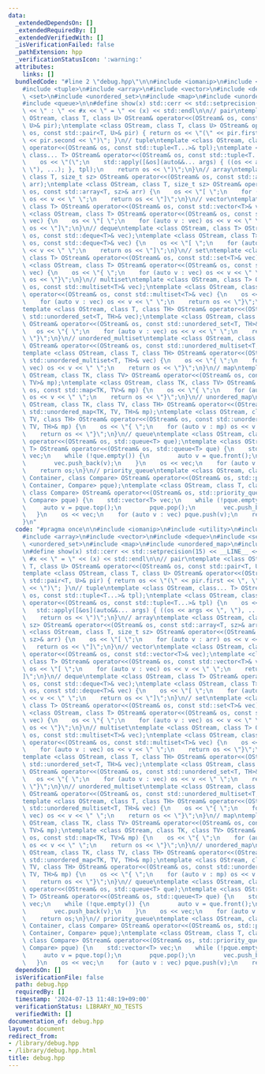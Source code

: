 ```yaml
---
data:
  _extendedDependsOn: []
  _extendedRequiredBy: []
  _extendedVerifiedWith: []
  _isVerificationFailed: false
  _pathExtension: hpp
  _verificationStatusIcon: ':warning:'
  attributes:
    links: []
  bundledCode: "#line 2 \"debug.hpp\"\n\n#include <iomanip>\n#include <utility>\n\
    #include <tuple>\n#include <array>\n#include <vector>\n#include <deque>\n#include\
    \ <set>\n#include <unordered_set>\n#include <map>\n#include <unordered_map>\n\
    #include <queue>\n\n#define show(x) std::cerr << std::setprecision(15) << __LINE__\
    \ << \" : \" << #x << \" = \" << (x) << std::endl\n\n// pair\ntemplate <class\
    \ OStream, class T, class U> OStream& operator<<(OStream& os, const std::pair<T,\
    \ U>& pir);\ntemplate <class OStream, class T, class U> OStream& operator<<(OStream&\
    \ os, const std::pair<T, U>& pir) { return os << \"(\" << pir.first << \", \"\
    \ << pir.second << \")\"; }\n// tuple\ntemplate <class OStream, class... T> OStream&\
    \ operator<<(OStream& os, const std::tuple<T...>& tpl);\ntemplate <class OStream,\
    \ class... T> OStream& operator<<(OStream& os, const std::tuple<T...>& tpl) {\n\
    \    os << \"(\";\n    std::apply([&os](auto&&... args) { ((os << args << \",\
    \ \"), ...); }, tpl);\n    return os << \")\";\n}\n// array\ntemplate <class OStream,\
    \ class T, size_t sz> OStream& operator<<(OStream& os, const std::array<T, sz>&\
    \ arr);\ntemplate <class OStream, class T, size_t sz> OStream& operator<<(OStream&\
    \ os, const std::array<T, sz>& arr) {\n    os << \"[ \";\n    for (auto v : arr)\
    \ os << v << \" \";\n    return os << \"]\";\n}\n// vector\ntemplate <class OStream,\
    \ class T> OStream& operator<<(OStream& os, const std::vector<T>& vec);\ntemplate\
    \ <class OStream, class T> OStream& operator<<(OStream& os, const std::vector<T>&\
    \ vec) {\n    os << \"[ \";\n    for (auto v : vec) os << v << \" \";\n    return\
    \ os << \"]\";\n}\n// deque\ntemplate <class OStream, class T> OStream& operator<<(OStream&\
    \ os, const std::deque<T>& vec);\ntemplate <class OStream, class T> OStream& operator<<(OStream&\
    \ os, const std::deque<T>& vec) {\n    os << \"[ \";\n    for (auto v : vec) os\
    \ << v << \" \";\n    return os << \"]\";\n}\n// set\ntemplate <class OStream,\
    \ class T> OStream& operator<<(OStream& os, const std::set<T>& vec);\ntemplate\
    \ <class OStream, class T> OStream& operator<<(OStream& os, const std::set<T>&\
    \ vec) {\n    os << \"{ \";\n    for (auto v : vec) os << v << \" \";\n    return\
    \ os << \"}\";\n}\n// multiset\ntemplate <class OStream, class T> OStream& operator<<(OStream&\
    \ os, const std::multiset<T>& vec);\ntemplate <class OStream, class T> OStream&\
    \ operator<<(OStream& os, const std::multiset<T>& vec) {\n    os << \"{ \";\n\
    \    for (auto v : vec) os << v << \" \";\n    return os << \"}\";\n}\n// unordered_set\n\
    template <class OStream, class T, class TH> OStream& operator<<(OStream& os, const\
    \ std::unordered_set<T, TH>& vec);\ntemplate <class OStream, class T, class TH>\
    \ OStream& operator<<(OStream& os, const std::unordered_set<T, TH>& vec) {\n \
    \   os << \"{ \";\n    for (auto v : vec) os << v << \" \";\n    return os <<\
    \ \"}\";\n}\n// unordered_multiset\ntemplate <class OStream, class T, class TH>\
    \ OStream& operator<<(OStream& os, const std::unordered_multiset<T, TH>& vec);\n\
    template <class OStream, class T, class TH> OStream& operator<<(OStream& os, const\
    \ std::unordered_multiset<T, TH>& vec) {\n    os << \"{ \";\n    for (auto v :\
    \ vec) os << v << \" \";\n    return os << \"}\";\n}\n// map\ntemplate <class\
    \ OStream, class TK, class TV> OStream& operator<<(OStream& os, const std::map<TK,\
    \ TV>& mp);\ntemplate <class OStream, class TK, class TV> OStream& operator<<(OStream&\
    \ os, const std::map<TK, TV>& mp) {\n    os << \"{ \";\n    for (auto v : mp)\
    \ os << v << \" \";\n    return os << \"}\";\n}\n// unordered_map\ntemplate <class\
    \ OStream, class TK, class TV, class TH> OStream& operator<<(OStream& os, const\
    \ std::unordered_map<TK, TV, TH>& mp);\ntemplate <class OStream, class TK, class\
    \ TV, class TH> OStream& operator<<(OStream& os, const std::unordered_map<TK,\
    \ TV, TH>& mp) {\n    os << \"{ \";\n    for (auto v : mp) os << v << \" \";\n\
    \    return os << \"}\";\n}\n// queue\ntemplate <class OStream, class T> OStream&\
    \ operator<<(OStream& os, std::queue<T> que);\ntemplate <class OStream, class\
    \ T> OStream& operator<<(OStream& os, std::queue<T> que) {\n    std::vector<T>\
    \ vec;\n    while (!que.empty()) {\n        auto v = que.front();\n        que.pop();\n\
    \        vec.push_back(v);\n    }\n    os << vec;\n    for (auto v : vec) que.push(v);\n\
    \    return os;\n}\n// priority_queue\ntemplate <class OStream, class T, class\
    \ Container, class Compare> OStream& operator<<(OStream& os, std::priority_queue<T,\
    \ Container, Compare> pque);\ntemplate <class OStream, class T, class Container,\
    \ class Compare> OStream& operator<<(OStream& os, std::priority_queue<T, Container,\
    \ Compare> pque) {\n    std::vector<T> vec;\n    while (!pque.empty()) {\n   \
    \     auto v = pque.top();\n        pque.pop();\n        vec.push_back(v);\n \
    \   }\n    os << vec;\n    for (auto v : vec) pque.push(v);\n    return os;\n\
    }\n"
  code: "#pragma once\n\n#include <iomanip>\n#include <utility>\n#include <tuple>\n\
    #include <array>\n#include <vector>\n#include <deque>\n#include <set>\n#include\
    \ <unordered_set>\n#include <map>\n#include <unordered_map>\n#include <queue>\n\
    \n#define show(x) std::cerr << std::setprecision(15) << __LINE__ << \" : \" <<\
    \ #x << \" = \" << (x) << std::endl\n\n// pair\ntemplate <class OStream, class\
    \ T, class U> OStream& operator<<(OStream& os, const std::pair<T, U>& pir);\n\
    template <class OStream, class T, class U> OStream& operator<<(OStream& os, const\
    \ std::pair<T, U>& pir) { return os << \"(\" << pir.first << \", \" << pir.second\
    \ << \")\"; }\n// tuple\ntemplate <class OStream, class... T> OStream& operator<<(OStream&\
    \ os, const std::tuple<T...>& tpl);\ntemplate <class OStream, class... T> OStream&\
    \ operator<<(OStream& os, const std::tuple<T...>& tpl) {\n    os << \"(\";\n \
    \   std::apply([&os](auto&&... args) { ((os << args << \", \"), ...); }, tpl);\n\
    \    return os << \")\";\n}\n// array\ntemplate <class OStream, class T, size_t\
    \ sz> OStream& operator<<(OStream& os, const std::array<T, sz>& arr);\ntemplate\
    \ <class OStream, class T, size_t sz> OStream& operator<<(OStream& os, const std::array<T,\
    \ sz>& arr) {\n    os << \"[ \";\n    for (auto v : arr) os << v << \" \";\n \
    \   return os << \"]\";\n}\n// vector\ntemplate <class OStream, class T> OStream&\
    \ operator<<(OStream& os, const std::vector<T>& vec);\ntemplate <class OStream,\
    \ class T> OStream& operator<<(OStream& os, const std::vector<T>& vec) {\n   \
    \ os << \"[ \";\n    for (auto v : vec) os << v << \" \";\n    return os << \"\
    ]\";\n}\n// deque\ntemplate <class OStream, class T> OStream& operator<<(OStream&\
    \ os, const std::deque<T>& vec);\ntemplate <class OStream, class T> OStream& operator<<(OStream&\
    \ os, const std::deque<T>& vec) {\n    os << \"[ \";\n    for (auto v : vec) os\
    \ << v << \" \";\n    return os << \"]\";\n}\n// set\ntemplate <class OStream,\
    \ class T> OStream& operator<<(OStream& os, const std::set<T>& vec);\ntemplate\
    \ <class OStream, class T> OStream& operator<<(OStream& os, const std::set<T>&\
    \ vec) {\n    os << \"{ \";\n    for (auto v : vec) os << v << \" \";\n    return\
    \ os << \"}\";\n}\n// multiset\ntemplate <class OStream, class T> OStream& operator<<(OStream&\
    \ os, const std::multiset<T>& vec);\ntemplate <class OStream, class T> OStream&\
    \ operator<<(OStream& os, const std::multiset<T>& vec) {\n    os << \"{ \";\n\
    \    for (auto v : vec) os << v << \" \";\n    return os << \"}\";\n}\n// unordered_set\n\
    template <class OStream, class T, class TH> OStream& operator<<(OStream& os, const\
    \ std::unordered_set<T, TH>& vec);\ntemplate <class OStream, class T, class TH>\
    \ OStream& operator<<(OStream& os, const std::unordered_set<T, TH>& vec) {\n \
    \   os << \"{ \";\n    for (auto v : vec) os << v << \" \";\n    return os <<\
    \ \"}\";\n}\n// unordered_multiset\ntemplate <class OStream, class T, class TH>\
    \ OStream& operator<<(OStream& os, const std::unordered_multiset<T, TH>& vec);\n\
    template <class OStream, class T, class TH> OStream& operator<<(OStream& os, const\
    \ std::unordered_multiset<T, TH>& vec) {\n    os << \"{ \";\n    for (auto v :\
    \ vec) os << v << \" \";\n    return os << \"}\";\n}\n// map\ntemplate <class\
    \ OStream, class TK, class TV> OStream& operator<<(OStream& os, const std::map<TK,\
    \ TV>& mp);\ntemplate <class OStream, class TK, class TV> OStream& operator<<(OStream&\
    \ os, const std::map<TK, TV>& mp) {\n    os << \"{ \";\n    for (auto v : mp)\
    \ os << v << \" \";\n    return os << \"}\";\n}\n// unordered_map\ntemplate <class\
    \ OStream, class TK, class TV, class TH> OStream& operator<<(OStream& os, const\
    \ std::unordered_map<TK, TV, TH>& mp);\ntemplate <class OStream, class TK, class\
    \ TV, class TH> OStream& operator<<(OStream& os, const std::unordered_map<TK,\
    \ TV, TH>& mp) {\n    os << \"{ \";\n    for (auto v : mp) os << v << \" \";\n\
    \    return os << \"}\";\n}\n// queue\ntemplate <class OStream, class T> OStream&\
    \ operator<<(OStream& os, std::queue<T> que);\ntemplate <class OStream, class\
    \ T> OStream& operator<<(OStream& os, std::queue<T> que) {\n    std::vector<T>\
    \ vec;\n    while (!que.empty()) {\n        auto v = que.front();\n        que.pop();\n\
    \        vec.push_back(v);\n    }\n    os << vec;\n    for (auto v : vec) que.push(v);\n\
    \    return os;\n}\n// priority_queue\ntemplate <class OStream, class T, class\
    \ Container, class Compare> OStream& operator<<(OStream& os, std::priority_queue<T,\
    \ Container, Compare> pque);\ntemplate <class OStream, class T, class Container,\
    \ class Compare> OStream& operator<<(OStream& os, std::priority_queue<T, Container,\
    \ Compare> pque) {\n    std::vector<T> vec;\n    while (!pque.empty()) {\n   \
    \     auto v = pque.top();\n        pque.pop();\n        vec.push_back(v);\n \
    \   }\n    os << vec;\n    for (auto v : vec) pque.push(v);\n    return os;\n}"
  dependsOn: []
  isVerificationFile: false
  path: debug.hpp
  requiredBy: []
  timestamp: '2024-07-13 11:48:19+09:00'
  verificationStatus: LIBRARY_NO_TESTS
  verifiedWith: []
documentation_of: debug.hpp
layout: document
redirect_from:
- /library/debug.hpp
- /library/debug.hpp.html
title: debug.hpp
---
```


